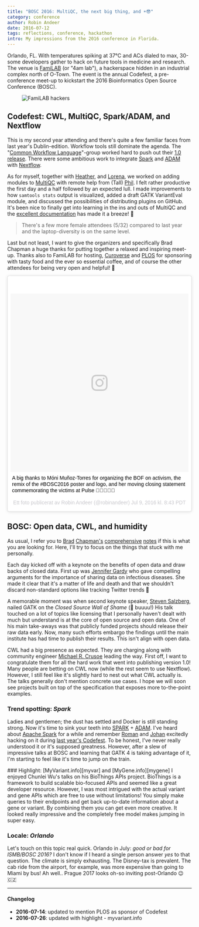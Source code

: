 ```yaml
---
title: "BOSC 2016: MultiQC, the next big thing, and ☀️😎"
category: conference
author: Robin Andeer
date: 2016-07-12
tags: reflections, conference, hackathon
intro: My impressions from the 2016 conference in Florida.
---
```


Orlando, FL. With temperatures spiking at 37°C and ACs dialed to max, 30-some developers gather to hack on future tools in medicine and research. The venue is [FamiLAB][familab] (or "4am lab"), a hackerspace hidden in an industrial complex north of O-Town. The event is the annual Codefest, a pre-conference meet-up to kickstart the 2016 Bioinformatics Open Source Conference (BOSC).

<figure><img src="/images/codefest-2016-hackers.jpg" alt="FamiLAB hackers"></figure>

## Codefest: CWL, MultiQC, Spark/ADAM, and Nextflow

This is my second year attending and there's quite a few familiar faces from last year's Dublin-edition. Workflow tools still dominate the agenda. The "[Common Workflow Language][cwl]"-group worked hard to push out their [1.0 release][cwl-release]. There were some ambitious work to integrate [Spark][spark] and [ADAM][adam] with [Nextflow][nextflow].

As for myself, together with [Heather][heather], and [Lorena][lorena], we worked on adding modules to [MultiQC][multiqc] with remote help from (Tall) [Phil][ewels]. I felt rather productive the first day and a half followed by an expected lull. I made improvements to how `samtools stats` output is visualized, added a draft GATK VariantEval module, and discussed the possibilities of distributing plugins on GitHub. It's been nice to finally get into learning in the ins and outs of MultiQC and the [excellent documentation][multiqc-docs] has made it a breeze! 💎

> There's a few more female attendees (5/32) compared to last year and the laptop-diversity is on the same level.

Last but not least, I want to give the organizers and specifically Brad Chapman a huge thanks for putting together a relaxed and inspiring meet-up. Thanks also to FamiLAB for hosting, [Curoverse][curoverse] and [PLOS][plos] for sponsoring with tasty food and the ever so essential coffee, and of course the other attendees for being very open and helpful! 👏

<div class="instagram-media" data-instgrm-captioned data-instgrm-version="7" style=" background:#FFF; border:0; border-radius:3px; box-shadow:0 0 1px 0 rgba(0,0,0,0.5),0 1px 10px 0 rgba(0,0,0,0.15); margin: 1px; max-width:658px; padding:0; width:99.375%; width:-webkit-calc(100% - 2px); width:calc(100% - 2px);"><div style="padding:8px;"> <div style=" background:#F8F8F8; line-height:0; margin-top:40px; padding:50.0% 0; text-align:center; width:100%;"> <div style=" background:url(data:image/png;base64,iVBORw0KGgoAAAANSUhEUgAAACwAAAAsCAMAAAApWqozAAAABGdBTUEAALGPC/xhBQAAAAFzUkdCAK7OHOkAAAAMUExURczMzPf399fX1+bm5mzY9AMAAADiSURBVDjLvZXbEsMgCES5/P8/t9FuRVCRmU73JWlzosgSIIZURCjo/ad+EQJJB4Hv8BFt+IDpQoCx1wjOSBFhh2XssxEIYn3ulI/6MNReE07UIWJEv8UEOWDS88LY97kqyTliJKKtuYBbruAyVh5wOHiXmpi5we58Ek028czwyuQdLKPG1Bkb4NnM+VeAnfHqn1k4+GPT6uGQcvu2h2OVuIf/gWUFyy8OWEpdyZSa3aVCqpVoVvzZZ2VTnn2wU8qzVjDDetO90GSy9mVLqtgYSy231MxrY6I2gGqjrTY0L8fxCxfCBbhWrsYYAAAAAElFTkSuQmCC); display:block; height:44px; margin:0 auto -44px; position:relative; top:-22px; width:44px;"></div></div> <p style=" margin:8px 0 0 0; padding:0 4px;"> <a href="https://www.instagram.com/p/BHqpGSSAXse/" style=" color:#000; font-family:Arial,sans-serif; font-size:14px; font-style:normal; font-weight:normal; line-height:17px; text-decoration:none; word-wrap:break-word;" target="_blank">A big thanks to Móni Muñoz-Torres for organizing the BOF on activism, the remix of the #BOSC2016 poster and logo, and her moving closing statement commemorating the victims at Pulse 🎨🌈👫👬👭</a></p> <p style=" color:#c9c8cd; font-family:Arial,sans-serif; font-size:14px; line-height:17px; margin-bottom:0; margin-top:8px; overflow:hidden; padding:8px 0 7px; text-align:center; text-overflow:ellipsis; white-space:nowrap;">Ett foto publicerat av Robin Andeer (@robinandeer) <time style=" font-family:Arial,sans-serif; font-size:14px; line-height:17px;" datetime="2016-07-10T03:43:14+00:00">Jul 9, 2016 kl. 8:43 PDT</time></p></div></div>
<script async defer src="//platform.instagram.com/en_US/embeds.js"></script>

## BOSC: Open data, CWL, and humidity

As usual, I refer you to [Brad][notes1] [Chapman's][notes2] [comprehensive][notes3] [notes][notes4] if this is what you are looking for. Here, I'll try to focus on the things that stuck with me personally.

Each day kicked off with a keynote on the benefits of open data and draw backs of closed data. First up was [Jennifer Gardy][gardy] who gave compelling arguments for the importance of sharing data on infectious diseases. She made it clear that it's a matter of life and death and that we shouldn't discard non-standard options like tracking Twitter trends 🐣

A memorable moment was when second keynote speaker, [Steven Salzberg][salzberg], nailed GATK on the _Closed Source Wall of Shame_ (👻 buuuu!) His talk touched on a lot of topics like licensing that I personally haven't dealt with much but understand is at the core of open source and open data. One of his main take-aways was that publicly funded projects should release their raw data early. Now, many such efforts embargo the findings until the main institute has had time to publish their results. This isn't align with open data.

CWL had a big presence as expected. They are charging along with community engineer [Michael R. Crusoe][crusoe] leading the way. First off, I want to congratulate them for all the hard work that went into publishing version 1.0! Many people are betting on CWL now (while the rest seem to use Nextflow). However, I still feel like it's slightly hard to nest out what CWL actually is. The talks generally don't mention concrete use cases. I hope we will soon see projects built on top of the specification that exposes more to-the-point examples.

### Trend spotting: _Spark_

Ladies and gentlemen; the dust has settled and Docker is still standing strong. Now it's time to sink your teeth into [SPARK][spark] + [ADAM][adam]. I've heard about [Apache Spark][spark] for a while and remember [Roman][roman] and [Johan][johan] excitedly hacking on it during [last year's Codefest][codefest2015]. To be honest, I've never really understood it or it's supposed greatness. However, after a slew of impressive talks at BOSC and learning that GATK 4 is taking advantage of it, I'm starting to feel like it's time to jump on the train.

<div id="bosc-highlight"></div>
### Highlight: [MyVariant.info][myvar] and [MyGene.info][mygene]
I enjoyed Chunlei Wu's talks on his BioThings APIs project. BioThings is a framework to build scalable bio-focused APIs and seemed like a great developer resource. However, I was most intrigued with the actual variant and gene APIs which are free to use without limitations! You simply make queries to their endpoints and get back up-to-date information about a gene or variant. By combining them you can get even more creative. It looked really impressive and the completely free model makes jumping in super easy.

### Locale: _Orlando_

Let's touch on this topic real quick. Orlando in July: _good or bad for ISMB/BOSC 2016?_ I don't know if I heard a single person answer _yes_ to that question. The climate is simply exhausting. The Disney-tax is prevalent. The cab ride from the airport, for example, was more expensive than going to Miami by bus! Ah well.. Prague 2017 looks oh-so inviting post-Orlando 😉🇨🇿

---------------------

#### Changelog

- **2016-07-14**: updated to mention PLOS as sponsor of Codefest
- **2016-07-26**: updated with highlight - myvariant.info

[cwl]: http://www.commonwl.org/
[nextflow]: http://www.nextflow.io/
[spark]: http://spark.apache.org/
[adam]: http://bdgenomics.org/projects/adam/
[multiqc]: http://multiqc.info/
[multiqc-docs]: http://multiqc.info/docs/
[heather]: https://twitter.com/HLWiencko
[lorena]: https://github.com/lpantano
[ewels]: https://twitter.com/tallphil
[familab]: https://familab.org/
[curoverse]: https://curoverse.com/
[plos]: https://www.plos.org/
[cwl-release]: http://www.commonwl.org/v1.0/
[roman]: https://twitter.com/braincode
[johan]: https://twitter.com/genomicsdev
[gardy]: https://twitter.com/jennifergardy
[salzberg]: https://twitter.com/stevensalzberg1
[crusoe]: https://twitter.com/biocrusoe
[codefest2015]: http://www.robinandeer.com/blog/2015/07/08/bosc-codefest-2015/
[myvar]: http://myvariant.info/
[mygene]: http://mygene.info/

[notes1]: https://smallchangebio.wordpress.com/2016/07/08/bosc2016_day1a/
[notes2]: https://smallchangebio.wordpress.com/2016/07/08/bosc2016day1b/
[notes3]: https://smallchangebio.wordpress.com/2016/07/09/bosc2016day2a/
[notes4]: https://smallchangebio.wordpress.com/2016/07/09/bosc2016day2b/
